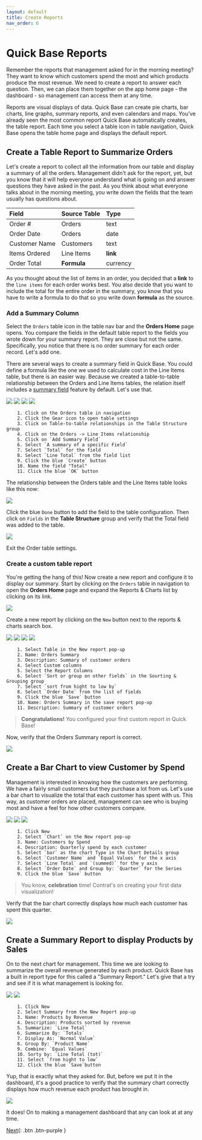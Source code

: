 ```yaml
---
layout: default
title: Create Reports
nav_order: 6
---
```


# Quick Base Reports

Remember the reports that management asked for in the morning meeting? They want to know which customers spend the most and which products produce the most revenue. We need to create a report to answer each question. Then, we can place them together on the app home page - the dashboard - so management can access them at any time.

Reports are visual displays of data. Quick Base can create pie charts, bar charts, line graphs, summary reports, and even calendars and maps. You’ve already seen the most common report Quick Base automatically creates, the table report. Each time you select a table icon in table navigation, Quick Base opens the table home page and displays the default report.

## Create a Table Report to Summarize Orders

Let's create a report to collect all the information from our table and display a summary of all the orders. Management didn't ask for the report, yet, but you know that it will help everyone understand what is going on and answer questions they have asked in the past. As you think about what everyone talks about in the morning meeting, you write down the fields that the team usually has questions about.

| Field | Source Table | Type |
|:-|:-|:-|
| Order # | Orders | text |
| Order Date | Orders | date |
| Customer Name | Customers | text |
| Items Ordered | Line Items | **link** |
| Order Total | **Formula** | currency | 

As you thought about the list of items in an order, you decided that a **link** to the `line items` for each order works best. You also decide that you want to include the total for the entire order in the summary, you know that you have to write a formula to do that so you write down **formula** as the source. 

### Add a Summary Column

Select the `Orders` table icon in the table nav bar and the **Orders Home** page opens. You compare the fields in the default table report to the fields you wrote down for your summary report. They are close but not the same. Specifically, you notice that there is no order summary for each order record. Let's add one. 

There are several ways to create a summary field in Quick Base. You could define a formula like the one we used to calculate cost in the Line Items table, but there is an easier way. Because we created a table-to-table relationship between the Orders and Line Items tables, the relation itself includes a [summary field](https://help.quickbase.com/user-assistance/create_summary_field.html) feature by default. Let's use that. 

![](assets/images/image-48.png)
![](assets/images/image-49.png)
![](assets/images/image-50.png)
![](assets/images/image-51.png)

~~~
    1. Click on the Orders table in navigation 
    2. Click the Gear icon to open table settings
    3. Click on Table-to-table relationships in the Table Structure group
    4. Click on the Orders -> Line Items relationship
    5. Click on `Add Summary Field`
    6. Select `A summary of a specific Field`
    7. Select `Total` for the field
    8. Select `Line Total` from the field list
    9. Click the blue `Create` button
    10. Name the field "Total"
    11. Click the blue `OK` button
~~~

The relationship between the Orders table and the Line Items table looks like this now:

![](assets/images/image-52.png)

Click the blue `Done` button to add the field to the table configuration. Then click on `Fields` in the **Table Structure** group and verify that the Total field was added to the table.

![](assets/images/image-53.png)

Exit the Order table settings. 

### Create a custom table report

You're getting the hang of this! Now create a new report and configure it to display our summary. Start by clicking on the `Orders` table in navigation to open the **Orders Home** page and expand the Reports & Charts list by clicking on its link.

![](assets/images/image-54.png)

Create a new report by clicking on the `New` button next to the reports & charts search box.

![](assets/images/image-55.png)
![](assets/images/image-56.png)
![](assets/images/image-57.png)
![](assets/images/image-58.png)

~~~
    1. Select Table in the New report pop-up
    2. Name: Orders Summary
    3. Description: Summary of customer orders
    4. Select Custom columns
    5. Select the Report Columns
    6. Select `Sort or group on other fields` in the Sourting & Grouping group
    7. Select `sort from hight to low by`
    8. Select `Order Date` from the list of fields
    9. Click the blue `Save` button
    10. Name: Orders Summary in the save report pop-up
    11. Description: Summary of customer orders
~~~

> **Congratulations!** You configured your first custom report in Quick Base!

Now, verify that the Orders Summary report is correct.

![](assets/images/image-59.png)

## Create a Bar Chart to view Customer by Spend

Management is interested in knowing how the customers are performing. We have a fairly small customers but they purchase a lot from us. Let's use a bar chart to visualize the total that each customer has spent with us. This way, as customer orders are placed, management can see who is buying most and have a feel for how other customers compare. 

![](assets/images/image-60.png)
![](assets/images/image-61.png)
![](assets/images/image-62.png)

~~~
    1. Click New
    2. Select `Chart` on the New report pop-up
    3. Name: Customers by Spend
    4. Description: Quarterly spend by each customer
    5. Select `bar` as the chart Type in the Chart Details group
    6. Select `Customer Name` and `Equal Values` for the x axis
    7. Select `Line Total` and `(summed)` for the y axis
    8. Select `Order Date` and Group by: `Quarter` for the Series
    9. Click the blue `Save` button
~~~    

> You know, **celebration** time! Contrat's on creating your first data visualization!

Verify that the bar chart correctly displays how much each customer has spent this quarter.

![](assets/images/image-63.png)

## Create a Summary Report to display Products by Sales

On to the next chart for management. This time we are looking to summarize the overall revenue generated by each product. Quick Base has a built in report type for this called a "Summary Report." Let's give that a try and see if it is what management is looking for. 

![](assets/images/image-64.png)
![](assets/images/image-65.png)

~~~
    1. Click New
    2. Select Summary from the New Report pop-up
    3. Name: Products by Revenue
    4. Description: Products sorted by revenue
    5. Summarize: `Line Total`
    6. Summarize By: `Totals`
    7. Display As: `Normal Value`
    8. Group By: `Product Name`
    9. Combine: `Equal Values`
    10. Sorty by: `Line Total (tot)`
    11. Select `from hight to low`
    12. Click the blue `Save`button
~~~

Yup, that is exactly what they asked for. But, before we put it in the dashboard, it's a good practice to verify that the summary chart correctly displays how much revenue each product has brought in.

![](assets/images/image-66.png)

It does! On to making a management dashboard that any can look at at any time. 

[Next](dashboard.html){: .btn .btn-purple }